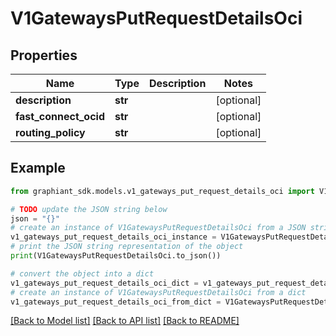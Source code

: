 # V1GatewaysPutRequestDetailsOci


## Properties

Name | Type | Description | Notes
------------ | ------------- | ------------- | -------------
**description** | **str** |  | [optional] 
**fast_connect_ocid** | **str** |  | [optional] 
**routing_policy** | **str** |  | [optional] 

## Example

```python
from graphiant_sdk.models.v1_gateways_put_request_details_oci import V1GatewaysPutRequestDetailsOci

# TODO update the JSON string below
json = "{}"
# create an instance of V1GatewaysPutRequestDetailsOci from a JSON string
v1_gateways_put_request_details_oci_instance = V1GatewaysPutRequestDetailsOci.from_json(json)
# print the JSON string representation of the object
print(V1GatewaysPutRequestDetailsOci.to_json())

# convert the object into a dict
v1_gateways_put_request_details_oci_dict = v1_gateways_put_request_details_oci_instance.to_dict()
# create an instance of V1GatewaysPutRequestDetailsOci from a dict
v1_gateways_put_request_details_oci_from_dict = V1GatewaysPutRequestDetailsOci.from_dict(v1_gateways_put_request_details_oci_dict)
```
[[Back to Model list]](../README.md#documentation-for-models) [[Back to API list]](../README.md#documentation-for-api-endpoints) [[Back to README]](../README.md)


